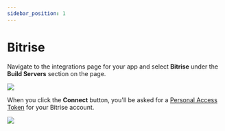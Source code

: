 ```yaml
---
sidebar_position: 1
---
```


# Bitrise

Navigate to the integrations page for your app and select __Bitrise__ under the __Build Servers__ section on the page.

![](/img/ci-cd-integration.png)

When you click the __Connect__ button, you'll be asked for a [Personal Access Token](https://devcenter.bitrise.io/en/accounts/personal-access-tokens.html) for your Bitrise account.

![](/img/connect-bitrise.png)
